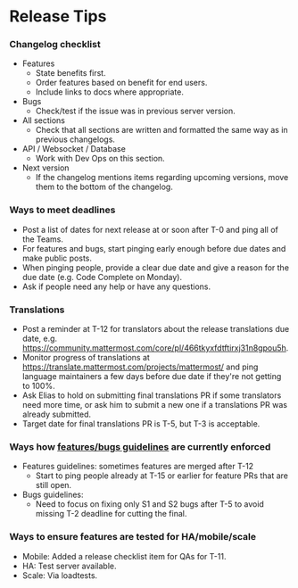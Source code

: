 # Release Tips

### Changelog checklist
 
 - Features
   - State benefits first.
   - Order features based on benefit for end users.
   - Include links to docs where appropriate.
 - Bugs
   - Check/test if the issue was in previous server version.
 - All sections
   - Check that all sections are written and formatted the same way as in previous changelogs.
 - API / Websocket / Database
   - Work with Dev Ops on this section.
 - Next version
   - If the changelog mentions items regarding upcoming versions, move them to the bottom of the changelog.
   
### Ways to meet deadlines

 - Post a list of dates for next release at or soon after T-0 and ping all of the Teams.
 - For features and bugs, start pinging early enough before due dates and make public posts.
 - When pinging people, provide a clear due date and give a reason for the due date (e.g. Code Complete on Monday).
 - Ask if people need any help or have any questions.
 
### Translations

 - Post a reminder at T-12 for translators about the release translations due date, e.g. https://community.mattermost.com/core/pl/466tkyxfdtftirxj31n8gpou5h.
 - Monitor progress of translations at https://translate.mattermost.com/projects/mattermost/ and ping language maintainers a few days before due date if they're 
not getting to 100%.
 - Ask Elias to hold on submitting final translations PR if some translators need more time, or ask him to submit a new one if a translations PR was already submitted.
 - Target date for final translations PR is T-5, but T-3 is acceptable.

### Ways how [features/bugs guidelines](https://docs.google.com/document/d/1QxB_A1qkEJBKAvQpRa7JiSQLZhwg6HAEajNRNa7ldGg/edit) are currently enforced

 - Features guidelines: sometimes features are merged after T-12
    - Start to ping people already at T-15 or earlier for feature PRs that are still open.
 - Bugs guidelines:
   - Need to focus on fixing only S1 and S2 bugs after T-5 to avoid missing T-2 deadline for cutting the final.
   
### Ways to ensure features are tested for HA/mobile/scale

 - Mobile: Added a release checklist item for QAs for T-11.
 - HA: Test server available.
 - Scale: Via loadtests.



